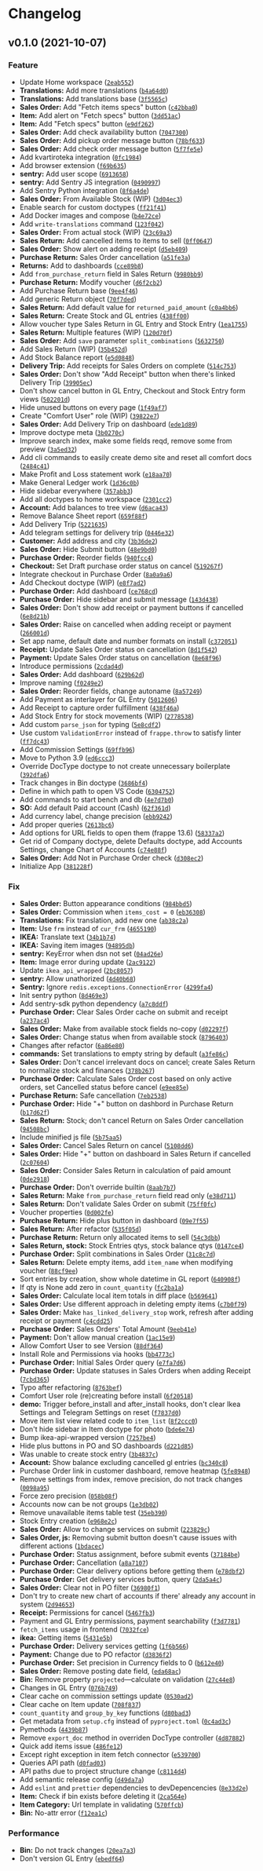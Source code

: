 # Changelog

<!--next-version-placeholder-->

## v0.1.0 (2021-10-07)
### Feature
* Update Home workspace ([`2eab552`](https://github.com/vrslev/comfort/commit/2eab5529678fe144241a34208ebc63c9c1342bf1))
* **Translations:** Add more translations ([`b4a64d0`](https://github.com/vrslev/comfort/commit/b4a64d021d965265b0285c22800cefb086c9fb89))
* **Translations:** Add translations base ([`3f5565c`](https://github.com/vrslev/comfort/commit/3f5565cf9dc60d9dfcdcd0035e576e7bafaa0df4))
* **Sales Order:** Add "Fetch items specs" button ([`c42bba0`](https://github.com/vrslev/comfort/commit/c42bba08c909ffa087bedcb06744f7a1f8e197ba))
* **Item:** Add alert on "Fetch specs" button ([`3dd51ac`](https://github.com/vrslev/comfort/commit/3dd51acfdf7f116ffcbf52ceb54bc77b70e1e475))
* **Item:** Add "Fetch specs" button ([`e9df262`](https://github.com/vrslev/comfort/commit/e9df26281c1e0f5a835bb7941139cd59da51a14d))
* **Sales Order:** Add check availability button ([`7047300`](https://github.com/vrslev/comfort/commit/7047300944303923a6334a478ab5ddbfb8a7ff6b))
* **Sales Order:** Add pickup order message button ([`78bf633`](https://github.com/vrslev/comfort/commit/78bf633917212362ea5b06c50ff7d39fa8a70b12))
* **Sales Order:** Add check order message button ([`5f7fe5e`](https://github.com/vrslev/comfort/commit/5f7fe5e85fccf50921135c53d84bf85ea3c52c8a))
* Add kvartiroteka integration ([`0fc1984`](https://github.com/vrslev/comfort/commit/0fc19846d158960e3752adbe56e2aede83e4962e))
* Add browser extension ([`f69b635`](https://github.com/vrslev/comfort/commit/f69b63594a3761e468db76da5fc4a6e3b535cfcb))
* **sentry:** Add user scope ([`6913658`](https://github.com/vrslev/comfort/commit/6913658ff7d6691c871b81d4800d64fb68ce4d74))
* **sentry:** Add Sentry JS integration ([`0490997`](https://github.com/vrslev/comfort/commit/049099743e15fb27543edad895034ae4e4db7501))
* Add Sentry Python integration ([`8f6a4de`](https://github.com/vrslev/comfort/commit/8f6a4defe15ec4cf73fa4c2bcf9583380790ae41))
* **Sales Order:** From Available Stock (WIP) ([`3d04ec3`](https://github.com/vrslev/comfort/commit/3d04ec3beca73b51e58de2da25897d00478f83db))
* Enable search for custom doctypes ([`ff21f41`](https://github.com/vrslev/comfort/commit/ff21f4146c084d7659d559334740b3a56343f51b))
* Add Docker images and compose ([`b4e72ce`](https://github.com/vrslev/comfort/commit/b4e72ced020171dd9eec5e5891e747ea7077bbe8))
* Add `write-translations` command ([`123f042`](https://github.com/vrslev/comfort/commit/123f04271f99f3b50865949a09767cab23415e9c))
* **Sales Order:** From actual stock (WIP) ([`23c69a3`](https://github.com/vrslev/comfort/commit/23c69a33cabd6a9a55104f5352d3ab90184642ed))
* **Sales Return:** Add cancelled items to items to sell ([`0ff0647`](https://github.com/vrslev/comfort/commit/0ff0647abf497579e77447d9da2b3edace0d435e))
* **Sales Order:** Show alert on adding receipt ([`d5eb409`](https://github.com/vrslev/comfort/commit/d5eb4094eabdf42262252b277baf41ee85e87b56))
* **Purchase Return:** Sales Order cancellation ([`a51fe3a`](https://github.com/vrslev/comfort/commit/a51fe3a4e40028fcacb99dd879feb5362e8a2b4f))
* **Returns:** Add to dashboards ([`cce89b8`](https://github.com/vrslev/comfort/commit/cce89b8b7d2339ad5ea6862d0612f79ca35a9f3f))
* Add `from_purchase_return` field in Sales Return ([`9980bb9`](https://github.com/vrslev/comfort/commit/9980bb90fc300b109754446132c44c7d5a4acc4c))
* **Purchase Return:** Modify voucher ([`d6f2cb2`](https://github.com/vrslev/comfort/commit/d6f2cb261fe11e81bd066c5912a62ed4692ec505))
* Add Purchase Return base ([`9ee4f46`](https://github.com/vrslev/comfort/commit/9ee4f460a5c83d57f08cd2a8fe60fe4c0d2cbc89))
* Add generic Return object ([`70f7ded`](https://github.com/vrslev/comfort/commit/70f7dede5081e07ce5ce9262d357743dcc6693a3))
* **Sales Return:** Add default value for `returned_paid_amount` ([`c0a4bb6`](https://github.com/vrslev/comfort/commit/c0a4bb6332604ccbec521587b2f6fec022969fa3))
* **Sales Return:** Create Stock and GL entries ([`438ff00`](https://github.com/vrslev/comfort/commit/438ff00552095d19232385700a443666832cc6e6))
* Allow voucher type Sales Return in GL Entry and Stock Entry ([`1ea1755`](https://github.com/vrslev/comfort/commit/1ea1755361d267175e6b11879b7d1426a257c4fc))
* **Sales Return:** Multiple features (WIP) ([`120d70f`](https://github.com/vrslev/comfort/commit/120d70f9f0fe0da592c0b1daf2dcab039e182879))
* **Sales Order:** Add `save` parameter `split_combinations` ([`5632750`](https://github.com/vrslev/comfort/commit/5632750711cdaea3c87659615bb4bfdb5d91a179))
* Add Sales Return (WIP) ([`35b452d`](https://github.com/vrslev/comfort/commit/35b452d8abd5a86477743990bfe17f306412e332))
* Add Stock Balance report ([`e5d0848`](https://github.com/vrslev/comfort/commit/e5d0848a54e20cf4c27165aeca79d0904447a10a))
* **Delivery Trip:** Add receipts for Sales Orders on complete ([`514c753`](https://github.com/vrslev/comfort/commit/514c7532c401b8011d6d2d5f29ebd89531c72c39))
* **Sales Order:** Don't show "Add Receipt" button when there's linked Delivery Trip ([`39905ec`](https://github.com/vrslev/comfort/commit/39905ecddd03c8881741434cdabcca638f53f94c))
* Don't show cancel button in GL Entry, Checkout and Stock Entry form views ([`502201d`](https://github.com/vrslev/comfort/commit/502201d323525cde7693a5459ff76ea2a6931593))
* Hide unused buttons on every page ([`1f49af7`](https://github.com/vrslev/comfort/commit/1f49af74d37390170a78765e19ccf4f70ec9a789))
* Create "Comfort User" role (WIP) ([`39822e7`](https://github.com/vrslev/comfort/commit/39822e7aa37769e77efd36fb71f96eeefeebae83))
* **Sales Order:** Add Delivery Trip on dashboard ([`ede1d89`](https://github.com/vrslev/comfort/commit/ede1d89d34c5247f406e5400da611d62e445185b))
* Improve doctype meta ([`3b0270c`](https://github.com/vrslev/comfort/commit/3b0270c2362645161f48037d81760eaf8af06136))
* Improve search index, make some fields reqd, remove some from preview ([`3a5ed32`](https://github.com/vrslev/comfort/commit/3a5ed32bdee137d5bcfc5a1af561c0e9403a6e95))
* Add cli commands to easily create demo site and reset all comfort docs ([`2484c41`](https://github.com/vrslev/comfort/commit/2484c41142aa9eb7ca5f9efb423f5063fb2624ea))
* Make Profit and Loss statement work ([`e18aa70`](https://github.com/vrslev/comfort/commit/e18aa70d704f6f7f408304d029f8d1fe597a1f2e))
* Make General Ledger work ([`1d36c0b`](https://github.com/vrslev/comfort/commit/1d36c0b7c3f2b661377db33b10e708e90e144aa9))
* Hide sidebar everywhere ([`357abb3`](https://github.com/vrslev/comfort/commit/357abb36153856884d45a06a6835b2df65c80957))
* Add all doctypes to home workspace ([`2301cc2`](https://github.com/vrslev/comfort/commit/2301cc2b67f2532768e27ed75eb0ba273c03f592))
* **Account:** Add balances to tree view ([`d6aca43`](https://github.com/vrslev/comfort/commit/d6aca438f7b4f72b21dacad6b07d1cea0aeef915))
* Remove Balance Sheet report ([`659f88f`](https://github.com/vrslev/comfort/commit/659f88f5e0e5d31c0f42f272780b011c4696d87b))
* Add Delivery Trip ([`5221635`](https://github.com/vrslev/comfort/commit/5221635d4772ced9b59c08c1043177563716d248))
* Add telegram settings for delivery trip ([`0446e32`](https://github.com/vrslev/comfort/commit/0446e32ca7188770982532268fcde34f62372f36))
* **Customer:** Add address and city ([`3b36de2`](https://github.com/vrslev/comfort/commit/3b36de2845b6cc25fc2771f1e10096c59a3846f5))
* **Sales Order:** Hide Submit button ([`48e9bd0`](https://github.com/vrslev/comfort/commit/48e9bd0245ff4fcda629f94e67af1782f211ac8e))
* **Purchase Order:** Reorder fields ([`940fcc4`](https://github.com/vrslev/comfort/commit/940fcc4ac8b83c31cdeac26b2e2ba30d8a70e78b))
* **Checkout:** Set Draft purchase order status on cancel ([`519267f`](https://github.com/vrslev/comfort/commit/519267f93371e946d9fb160a611364338e347394))
* Integrate checkout in Purchase Order ([`8a0a9a6`](https://github.com/vrslev/comfort/commit/8a0a9a6376fe612beb15c3abc647bcf07cacc4ef))
* Add Checkout doctype (WIP) ([`e8f7ad2`](https://github.com/vrslev/comfort/commit/e8f7ad2d0b35204d317f3c05657c67d213c89ce1))
* **Purchase Order:** Add dashboard ([`ce768cd`](https://github.com/vrslev/comfort/commit/ce768cd56e458e6d71eedf359d8dc5474d5eff61))
* **Purchase Order:** Hide sidebar and submit message ([`143d438`](https://github.com/vrslev/comfort/commit/143d4381d969b1e93c51a52a7d26b9a197f701a0))
* **Sales Order:** Don't show add receipt or payment buttons if cancelled ([`6e8d21b`](https://github.com/vrslev/comfort/commit/6e8d21b47e4a1ae8e1fa95b700fa4a75cc0cfc24))
* **Sales Order:** Raise on cancelled when adding receipt or payment ([`266001d`](https://github.com/vrslev/comfort/commit/266001d29b56c6ec8457d33be7dafd7bb2a6d898))
* Set app name, default date and number formats on install ([`c372051`](https://github.com/vrslev/comfort/commit/c372051c0b799610ddf025812276e887902c0c6f))
* **Receipt:** Update Sales Order status on cancellation ([`8d1f542`](https://github.com/vrslev/comfort/commit/8d1f5424ae496080ff12a528703387a86c9b1330))
* **Payment:** Update Sales Order status on cancellation ([`8e68f96`](https://github.com/vrslev/comfort/commit/8e68f960352737c33f77ac837e68210ff651b2ea))
* Introduce permissions ([`2cdad4d`](https://github.com/vrslev/comfort/commit/2cdad4d58f2f863fe0c6bd112bb7fa4aa87cdba5))
* **Sales Order:** Add dashboard ([`629b62d`](https://github.com/vrslev/comfort/commit/629b62dff734715f8d4b0e47fe86639d2e4d775c))
* Improve naming ([`f0249e2`](https://github.com/vrslev/comfort/commit/f0249e27d04c96d5891c3aa447890085c66a0dde))
* **Sales Order:** Reorder fields, change autoname ([`8a57249`](https://github.com/vrslev/comfort/commit/8a5724949cb245e79dfcb599ac9e4337704eabf9))
* Add Payment as interlayer for GL Entry ([`5012606`](https://github.com/vrslev/comfort/commit/50126063c0f4f1c1549444634151dbcf679dcc44))
* Add Receipt to capture order fulfillment ([`438f46a`](https://github.com/vrslev/comfort/commit/438f46ae13345ad9ee06c85faf0df2c68a1f3d72))
* Add Stock Entry for stock movements (WIP) ([`2778538`](https://github.com/vrslev/comfort/commit/2778538518133cdb2062a53a2f7abceeda5e76dd))
* Add custom `parse_json` for typing ([`5e8cdf2`](https://github.com/vrslev/comfort/commit/5e8cdf28b534caf6730fb005c382285cec2f184f))
* Use custom `ValidationError` instead of `frappe.throw` to satisfy linter ([`ff7dc43`](https://github.com/vrslev/comfort/commit/ff7dc4347af9cd4d859753d5d2cd85b676f156c8))
* Add Commission Settings ([`69ffb96`](https://github.com/vrslev/comfort/commit/69ffb9631cff32bff6fa4d0881fff011ec59259a))
* Move to Python 3.9 ([`ed6ccc3`](https://github.com/vrslev/comfort/commit/ed6ccc3c0bc4413d018ad33a80517f68416d73f8))
* Override DocType doctype to not create unnecessary boilerplate ([`392dfa6`](https://github.com/vrslev/comfort/commit/392dfa63affa9f7c0c26b574741ea9c98e66f3d2))
* Track changes in Bin doctype ([`3686bf4`](https://github.com/vrslev/comfort/commit/3686bf4a873d0b578ab8851e141febf88a522b31))
* Define in which path to open VS Code ([`6304752`](https://github.com/vrslev/comfort/commit/6304752a2356f41e4574bfced612e17363ab7fba))
* Add commands to start bench and db ([`4e7d7b0`](https://github.com/vrslev/comfort/commit/4e7d7b01acb24488d71859cf8001c2fbfac4ee55))
* **SO:** Add default Paid account (Cash) ([`62f361d`](https://github.com/vrslev/comfort/commit/62f361d4b692a0b0e976bf54b6d866767285225e))
* Add currency label, change precision ([`ebb9242`](https://github.com/vrslev/comfort/commit/ebb9242e91b43e80c645e1cb863194d69b812ad1))
* Add proper queries ([`2613bc6`](https://github.com/vrslev/comfort/commit/2613bc67e7671344a159327706d40fd1706a6516))
* Add options for URL fields to open them (frappe 13.6) ([`58337a2`](https://github.com/vrslev/comfort/commit/58337a2817dd1fe416e60b55dd48a8097ea77d85))
* Get rid of Company doctype, delete Defaults doctype, add Accounts Settings, change Chart of Accounts ([`c74e88f`](https://github.com/vrslev/comfort/commit/c74e88f5fab1df607f7d661fdf0e6874f453deed))
* **Sales Order:** Add Not in Purchase Order check ([`d308ec2`](https://github.com/vrslev/comfort/commit/d308ec286d7f399df13f04e202d6273848799f07))
* Initialize App ([`381228f`](https://github.com/vrslev/comfort/commit/381228fb6045dc9145d0354d104d8c73d10708c8))

### Fix
* **Sales Order:** Button appearance conditions ([`984bbd5`](https://github.com/vrslev/comfort/commit/984bbd5513f277c1de2703533f860a1709764a36))
* **Sales Order:** Commission when `items_cost = 0` ([`eb36308`](https://github.com/vrslev/comfort/commit/eb363087bba77983665e5974e6972647d8dc36e4))
* **Translations:** Fix translation, add new one ([`ab38c2a`](https://github.com/vrslev/comfort/commit/ab38c2ad9fd790a0ae964f8dba821541ade9cf85))
* **Item:** Use `frm` instead of `cur_frm` ([`4655190`](https://github.com/vrslev/comfort/commit/465519037a9d53bdc45b8d32464411b2f2e38b91))
* **IKEA:** Translate text ([`34b1b74`](https://github.com/vrslev/comfort/commit/34b1b7411cc6f7babf608cb005e08beb294dce88))
* **IKEA:** Saving item images ([`94895db`](https://github.com/vrslev/comfort/commit/94895db24fae325c8cd5633862587041bc9a9ee6))
* **sentry:** KeyError when dsn not set ([`04ad26e`](https://github.com/vrslev/comfort/commit/04ad26e40e3cf12aa1d5263d2bb9a7e73fba3349))
* **Item:** Image error during update ([`2ac9122`](https://github.com/vrslev/comfort/commit/2ac91223c1c40d3fd93d0360493755394c28f525))
* Update `ikea_api_wrapped` ([`2bc8057`](https://github.com/vrslev/comfort/commit/2bc8057e458b956b8daa8034a2d5fa7bee1c1da5))
* **sentry:** Allow unathorized ([`4d40b68`](https://github.com/vrslev/comfort/commit/4d40b687d86bb7981300651a1bfa7ea0daf53066))
* **Sentry:** Ignore `redis.exceptions.ConnectionError` ([`4299fa4`](https://github.com/vrslev/comfort/commit/4299fa494c2a9665fe38d4f68cca2dfe1e0d3a4d))
* Init sentry python ([`8d469e3`](https://github.com/vrslev/comfort/commit/8d469e364f0286710d94bf66ec59636adf1157f4))
* Add sentry-sdk python dependency ([`a7c8ddf`](https://github.com/vrslev/comfort/commit/a7c8ddfba2121b8c2d697f791a26412e3eb73f0b))
* **Purchase Order:** Clear Sales Order cache on submit and receipt ([`a237ac4`](https://github.com/vrslev/comfort/commit/a237ac4d39d980851eb1f1c5ed864dce44197dbe))
* **Sales Order:** Make from available stock fields no-copy ([`d02297f`](https://github.com/vrslev/comfort/commit/d02297f8e68efa59012ce14187a24e1440ded0a5))
* **Sales Order:** Change status when from available stock ([`8796403`](https://github.com/vrslev/comfort/commit/87964035a93ffeeb3b5f7162367871bea90f594f))
* Changes after refactor ([`6a86e80`](https://github.com/vrslev/comfort/commit/6a86e80cb4714993ea2f4a82c14fcd4f023d0fff))
* **commands:** Set translations to empty string by default ([`a3fe86c`](https://github.com/vrslev/comfort/commit/a3fe86c7c509ee62442d847a36caef3f7de9d696))
* **Sales Order:** Don't cancel irrelevant docs on cancel; create Sales Return to normalize stock and finances ([`378b267`](https://github.com/vrslev/comfort/commit/378b267ed1a80c218396bf41dcef74cef34f582a))
* **Purchase Order:** Calculate Sales Order cost based on only active orders, set Cancelled status before cancel ([`e9ee85e`](https://github.com/vrslev/comfort/commit/e9ee85ed67041866c2fb7c7aef7694262b33dc6f))
* **Purchase Return:** Safe cancellation ([`7eb2538`](https://github.com/vrslev/comfort/commit/7eb25381de2961502fd0cc887803ebf55d7ac555))
* **Purchase Order:** Hide "+" button on dashbord in Purchase Return ([`b17d62f`](https://github.com/vrslev/comfort/commit/b17d62f22812a392e88c7ad7f866ede73ea5fc2a))
* **Sales Return:** Stock; don't cancel Return on Sales Order cancellation ([`94508bc`](https://github.com/vrslev/comfort/commit/94508bcd7981ceecaefb36a2ea53b6c0d5542541))
* Include minified js file ([`5b75aa5`](https://github.com/vrslev/comfort/commit/5b75aa57bbb439174eece2e330c3bad61a857d47))
* **Sales Order:** Cancel Sales Return on cancel ([`5108dd6`](https://github.com/vrslev/comfort/commit/5108dd65fc369b5777c90f14c8a6cbdeece0ea73))
* **Sales Order:** Hide "+" button on dashboard in Sales Return if cancelled ([`2c07604`](https://github.com/vrslev/comfort/commit/2c07604d40ca75eb5fb752009b4c06e290e4d122))
* **Sales Order:** Consider Sales Return in calculation of paid amount ([`0de2918`](https://github.com/vrslev/comfort/commit/0de29181638e7ef783d00fe4ce6c4272860bdd73))
* **Purchase Order:** Don't override builtin ([`8aab7b7`](https://github.com/vrslev/comfort/commit/8aab7b7d89048c463f16300d95241c4a93e20f5e))
* **Sales Return:** Make `from_purchase_return` field read only ([`e38d711`](https://github.com/vrslev/comfort/commit/e38d711b45e158df76b4ce63d3e7af5e7dc48f68))
* **Sales Return:** Don't validate Sales Order on submit ([`75ff0fc`](https://github.com/vrslev/comfort/commit/75ff0fc2b15bb5a6d133df07f10802ad6e2b9499))
* Voucher properties ([`0d002fe`](https://github.com/vrslev/comfort/commit/0d002fedfbef7b000adc09b6051986a21f39a4ee))
* **Purchase Return:** Hide plus button in dashboard ([`09e7f55`](https://github.com/vrslev/comfort/commit/09e7f55ec42cfc2d022ade477177bd2c3fc21c61))
* **Sales Return:** After refactor ([`535f05d`](https://github.com/vrslev/comfort/commit/535f05de478a0f73bedfe125306036c49f40d5be))
* **Purchase Return:** Return only allocated items to sell ([`54c3dbb`](https://github.com/vrslev/comfort/commit/54c3dbb514a27c6709c0375bdc7e7fcf75197efc))
* **Sales Return, stock:** Stock Entries qtys, stock balance qtys ([`0147ce4`](https://github.com/vrslev/comfort/commit/0147ce48dd80bf924c67d173c665520d4f2e4052))
* **Purchase Order:** Split combinations in Sales Order ([`31c8c7d`](https://github.com/vrslev/comfort/commit/31c8c7d17d8bbc31f17c54dd4c6d2010ed349552))
* **Sales Return:** Delete empty items, add `item_name` when modifying voucher ([`88cf9ee`](https://github.com/vrslev/comfort/commit/88cf9ee67610c5f756928a7259ecc48258118572))
* Sort entries by creation, show whole datetime in GL report ([`640908f`](https://github.com/vrslev/comfort/commit/640908f0ddfdb68bfe76e579fedaefe10cbdc649))
* If qty is None add zero in `count_quantity` ([`fc2ba1a`](https://github.com/vrslev/comfort/commit/fc2ba1a4c7d8fb6b65827167b99225a2628d6d9c))
* **Sales Order:** Calculate local item totals in diff place ([`b569641`](https://github.com/vrslev/comfort/commit/b569641ae807afb1c99800eb699bae6f648f3cbd))
* **Sales Order:** Use different approach in deleting empty items ([`c7b0f79`](https://github.com/vrslev/comfort/commit/c7b0f79804aef4fe506f3d113d1d25a9b684c925))
* **Sales Order:** Make `has_linked_delivery_stop` work, refresh after adding receipt or payment ([`c4cdd25`](https://github.com/vrslev/comfort/commit/c4cdd2519e1d16cc94c1bf8c073ac38d51b2f8cb))
* **Purchase Order:** Sales Orders' Total Amount ([`9eeb41e`](https://github.com/vrslev/comfort/commit/9eeb41e5b10e4d19287cb8173c8085933dd7632b))
* **Payment:** Don't allow manual creation ([`1ac15e9`](https://github.com/vrslev/comfort/commit/1ac15e99e448684a28570799f1e5634d63499fa2))
* Allow Comfort User to see Version ([`88df364`](https://github.com/vrslev/comfort/commit/88df36435d3f7a73a1988cfcfc6454b1b33be1fc))
* Install Role and Permissions via hooks ([`bb4773c`](https://github.com/vrslev/comfort/commit/bb4773cea787003fc6e4d69bbbbe74ce76896904))
* **Purchase Order:** Initial Sales Order query ([`e7fa7d6`](https://github.com/vrslev/comfort/commit/e7fa7d61f29be2da7e338bcf88ca5770ba75be40))
* **Purchase Order:** Update statuses in Sales Orders when adding Receipt ([`7cbd365`](https://github.com/vrslev/comfort/commit/7cbd365bbb055f9de360ea00cc02b4c02613ace0))
* Typo after refactoring ([`8763bef`](https://github.com/vrslev/comfort/commit/8763befa2b8bae302b189ab7e37cfdff3530951e))
* Comfort User role (re)creating before install ([`6f20518`](https://github.com/vrslev/comfort/commit/6f20518fdc0727ae6a824b10e2a14b824dbf892c))
* **demo:** Trigger before_install and after_install hooks, don't clear Ikea Settings and Telegram Settings on reset ([`f7837d0`](https://github.com/vrslev/comfort/commit/f7837d02373f50931285281d04dc2a5451dde106))
* Move item list view related code to `item_list` ([`8f2ccc0`](https://github.com/vrslev/comfort/commit/8f2ccc0b1f692771b3ac388591726ff4ea4848d9))
* Don't hide sidebar in Item doctype for photo ([`bde6e74`](https://github.com/vrslev/comfort/commit/bde6e74dc3da8c5a6e7e0161f81ba875c91df34f))
* Bump ikea-api-wrapped version ([`7257be4`](https://github.com/vrslev/comfort/commit/7257be402b01cd60eab7fe523e2ba811afd34dae))
* Hide plus buttons in PO and SO dashboards ([`d221d85`](https://github.com/vrslev/comfort/commit/d221d8549fe005a08b6fd502a062f840697cf204))
* Was unable to create stock entry ([`3b4837c`](https://github.com/vrslev/comfort/commit/3b4837cc64d5cb6a8a7c7c8fc908d999d6cd8f55))
* **Account:** Show balance excluding cancelled gl entries ([`bc340c8`](https://github.com/vrslev/comfort/commit/bc340c8573e8fbad472f4b9df145215a13049405))
* Purchase Order link in customer dashboard, remove heatmap ([`5fe8948`](https://github.com/vrslev/comfort/commit/5fe894880048f9153638956df874d57d01ab4e73))
* Remove settings from index, remove precision, do not track changes ([`0098a95`](https://github.com/vrslev/comfort/commit/0098a95ad72ad07a68a04f31055ee8d3b0667e3c))
* Force zero precision ([`058b08f`](https://github.com/vrslev/comfort/commit/058b08f694b25da523140d32eef8857dd7db80a8))
* Accounts now can be not groups ([`1e3db02`](https://github.com/vrslev/comfort/commit/1e3db0268f88969c1224b653f5754ca3c080b086))
* Remove unavailable items table test ([`35eb390`](https://github.com/vrslev/comfort/commit/35eb39021fe5dcf82eb351525ab6c9584422c753))
* Stock Entry creation ([`e968e2c`](https://github.com/vrslev/comfort/commit/e968e2c8871f4608ccfdc6f2f7865a4b16938d7e))
* **Sales Order:** Allow to change services on submit ([`223829c`](https://github.com/vrslev/comfort/commit/223829ce62a497f3cf6e74ae3361d0e8036d05d9))
* **Sales Order, js:** Removing submit button doesn't cause issues with different actions ([`1bdacec`](https://github.com/vrslev/comfort/commit/1bdacecc39c5b47a2b3df4995cfd81bbcb31e8df))
* **Purchase Order:** Status assignment, before submit events ([`37184be`](https://github.com/vrslev/comfort/commit/37184be59c55ed58f9e93028f3608385454634ff))
* **Purchase Order:** Cancellation ([`a8a7107`](https://github.com/vrslev/comfort/commit/a8a7107bcf423f17b451fda96eb894ffb6f7eeeb))
* **Purchase Order:** Clear delivery options before getting them ([`e78dbf2`](https://github.com/vrslev/comfort/commit/e78dbf2462a49ba6e0f9b4c9bced56e1b4e9b5c0))
* **Purchase Order:** Get delivery services button, query ([`2da5a4c`](https://github.com/vrslev/comfort/commit/2da5a4c7688f44597513a73effec67d5d7dca200))
* **Sales Order:** Clear not in PO filter ([`36980f1`](https://github.com/vrslev/comfort/commit/36980f1653227e5ed50000a6ff3dc8bb85808a90))
* Don't try to create new chart of accounts if there' already any account in system ([`2d94653`](https://github.com/vrslev/comfort/commit/2d94653197f1306877fb909ef215ce2d78af88ac))
* **Receipt:** Permissions for cancel ([`5467fb3`](https://github.com/vrslev/comfort/commit/5467fb334082bdadd3ad734afe4e7ff8366b7c21))
* Payment and GL Entry permissions, payment searchability ([`f3d7781`](https://github.com/vrslev/comfort/commit/f3d7781f6559d3d116f629dd0e2fb0b21d29eb6f))
* `fetch_items` usage in frontend ([`7032fce`](https://github.com/vrslev/comfort/commit/7032fcec7eb1e75693d45f4ae10c69ca032f7ff6))
* **ikea:** Getting items ([`5431e5b`](https://github.com/vrslev/comfort/commit/5431e5b25ef884c6a88c4ce046081da11768f240))
* **Purchase Order:** Delivery services getting ([`1f6b566`](https://github.com/vrslev/comfort/commit/1f6b566b3fb08dbb08b6259711e1417974588825))
* **Payment:** Change due to PO refactor ([`d3836f2`](https://github.com/vrslev/comfort/commit/d3836f2171c4ae5ce39e8cd7f5b0890e2edc246c))
* **Purchase Order:** Set precision in Currency fields to 0 ([`b612e40`](https://github.com/vrslev/comfort/commit/b612e40aee9fddb8b726faff90e7f5ab2a83a44e))
* **Sales Order:** Remove posting date field, ([`eda68ac`](https://github.com/vrslev/comfort/commit/eda68ac3c9ca0c2ac8dbb17acd271d333a1a2056))
* **Bin:** Remove property `projected`—calculate on validation ([`27c44e8`](https://github.com/vrslev/comfort/commit/27c44e8ed9dd939613feb75989088965f284c26c))
* Changes in GL Entry ([`076b749`](https://github.com/vrslev/comfort/commit/076b749681b278f49ce31fe12ebaaecd5fe99900))
* Clear cache on commission settings update ([`0530ad2`](https://github.com/vrslev/comfort/commit/0530ad26bbe9b8a928d40a3e5b8c628f318601d6))
* Clear cache on Item update ([`708f837`](https://github.com/vrslev/comfort/commit/708f837df81017ab59dcca5a9c66fbc5a6693054))
* `count_quantity` and `group_by_key` functions ([`d80bad3`](https://github.com/vrslev/comfort/commit/d80bad35ad902ea10ffb529de168d09a5f4dc29e))
* Get metadata from `setup.cfg` instead of `pyproject.toml` ([`0c4ad3c`](https://github.com/vrslev/comfort/commit/0c4ad3ce0fff3776d2c5410d8d7da3a4c56c3e7f))
* Pymethods ([`4439b87`](https://github.com/vrslev/comfort/commit/4439b876125201b8254a4fea5b1decc6e43fd1b5))
* Remove `export_doc` method in overriden DocType controller ([`4d87882`](https://github.com/vrslev/comfort/commit/4d87882602e00c3669bd22b6674a46ded8467c62))
* Quick add items issue ([`486fe12`](https://github.com/vrslev/comfort/commit/486fe125882a64d832f149a7aee1cc5788b6bcdb))
* Except right exception in item fetch connector ([`e539700`](https://github.com/vrslev/comfort/commit/e539700668176a7ee6c919373b8bff5e5f4fa234))
* Queries API path ([`d0fad03`](https://github.com/vrslev/comfort/commit/d0fad038861c71c6482b29d2025c940e132177c5))
* API paths due to project structure change ([`c8114d4`](https://github.com/vrslev/comfort/commit/c8114d42a019185e629e3c12f1c6ef2ccf9a0609))
* Add semantic release config ([`d49da7a`](https://github.com/vrslev/comfort/commit/d49da7a8774627f2f651d3d87b78d410dc9923b3))
* Add `eslint` and `prettier` dependencies to devDepencencies ([`8e33d2e`](https://github.com/vrslev/comfort/commit/8e33d2ec4f3a85474f747665cee3bedd8de4640a))
* **Item:** Check if bin exists before deleting it ([`2ca564e`](https://github.com/vrslev/comfort/commit/2ca564e45dcd2dab41790a1c3f18564d3693bcae))
* **Item Category:** Url template in validating ([`570ffcb`](https://github.com/vrslev/comfort/commit/570ffcbdcaadc02bda2461752fced36040cdf625))
* **Bin:** No-attr error ([`f12ea1c`](https://github.com/vrslev/comfort/commit/f12ea1c13f1799fcaee0bf3873386a656409ed69))

### Performance
* **Bin:** Do not track changes ([`20ea7a3`](https://github.com/vrslev/comfort/commit/20ea7a3f6c8f0ce0400c009ff40a3208bb0fff07))
* Don't version GL Entry ([`ebedf64`](https://github.com/vrslev/comfort/commit/ebedf64dfcac18af27e75c44d44abd52fbf6016e))
